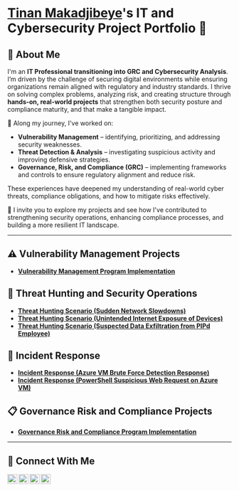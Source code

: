 
# <a href="https://www.linkedin.com/in/makadjibeye-tinan/">Tinan Makadjibeye</a>'s IT and Cybersecurity Project Portfolio 🔐

## 👋 About Me

I'm an **IT Professional transitioning into GRC and Cybersecurity Analysis**. I’m driven by the challenge of securing digital environments while ensuring organizations remain aligned with regulatory and industry standards. 
I thrive on solving complex problems, analyzing risk, and creating structure through **hands-on, real-world projects** that strengthen both security posture and compliance maturity, and that make a tangible impact.

🔐 Along my journey, I've worked on:

- **Vulnerability Management** – identifying, prioritizing, and addressing security weaknesses.
- **Threat Detection & Analysis** – investigating suspicious activity and improving defensive strategies.
- **Governance, Risk, and Compliance (GRC)** – implementing frameworks and controls to ensure regulatory alignment and reduce risk.

These experiences have deepened my understanding of real-world cyber threats, compliance obligations, and how to mitigate risks effectively.


🚀 I invite you to explore my projects and see how I've contributed to strengthening security operations, enhancing compliance processes, and building a more resilient IT landscape.

---

## ⚠️ Vulnerability Management Projects

- **[Vulnerability Management Program Implementation](https://github.com/t-maka/vulnerability-management-program/tree/main)**

## 🚨 Threat Hunting and Security Operations

- **[Threat Hunting Scenario (Sudden Network Slowdowns)](https://github.com/t-maka/Sudden-Network-Slowdowns)**
- **[Threat Hunting Scenario (Unintended Internet Exposure of Devices)](https://github.com/t-maka/Unintended-Internet-Exposure-of-Devices)**
- **[Threat Hunting Scenario (Suspected Data Exfiltration from PIPd Employee)](https://github.com/t-maka/Suspected-Data-Exfiltration-from-PIPd-Employee/tree/main)**

## 🧯 Incident Response

- **[Incident Response (Azure VM Brute Force Detection Response)](https://github.com/t-maka/Azure-VM-Brute-Force-Detection-Response)**
- **[Incident Response (PowerShell Suspicious Web Request on Azure VM)](https://github.com/t-maka/PowerShell-Suspicious-Web-Request-on-Azure-VM/tree/main)**


## 📋 Governance Risk and Compliance Projects
- **[Governance Risk and Compliance Program Implementation](https://github.com/t-maka/GRC-Portfolio-Project)**


<hr/>

## 🤳 Connect With Me

[<img align="left" alt="___________ | YouTube" width="22px" src="https://cdn.jsdelivr.net/npm/simple-icons@v3/icons/youtube.svg" />][youtube]
[<img align="left" alt="___________ | Twitter" width="22px" src="https://cdn.jsdelivr.net/npm/simple-icons@v3/icons/twitter.svg" />][twitter]
[<img align="left" alt="makadjibeye-tinan | LinkedIn" width="22px" src="https://cdn.jsdelivr.net/npm/simple-icons@v3/icons/linkedin.svg" />][linkedin]
[<img align="left" alt="___________ | Instagram" width="22px" src="https://cdn.jsdelivr.net/npm/simple-icons@v3/icons/instagram.svg" />][instagram]

[twitter]: https://twitter.com/___________
[youtube]: https://www.youtube.com/c/___________
[instagram]: https://www.instagram.com/___________
[linkedin]: https://linkedin.com/in/makadjibeye-tinan

<!--
<img width="35" alt="image" src="https://github.com/user-attachments/assets/2f41c7cd-5ea8-4475-b451-a37161b6c3fb"> 
<img width="35" alt="image" src="https://github.com/user-attachments/assets/77649969-9910-4994-8b96-74a116cfb2a8">

